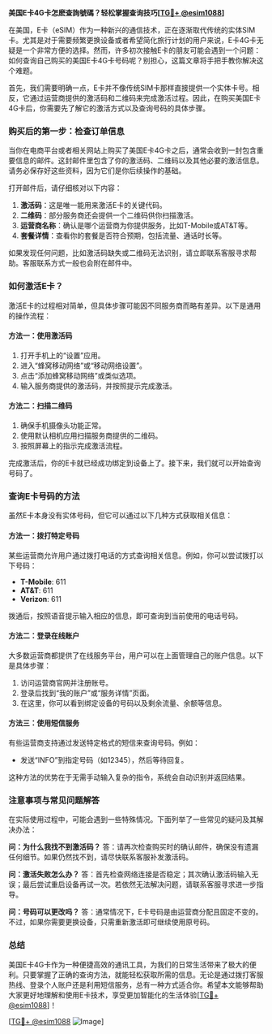 **美国E卡4G卡怎麽查詢號碼？轻松掌握查询技巧[[TG💪+ @esim1088](https://t.me/s/esim1088)]**

在美国，E卡（eSIM）作为一种新兴的通信技术，正在逐渐取代传统的实体SIM卡。尤其是对于需要频繁更换设备或者希望简化旅行计划的用户来说，E卡4G卡无疑是一个非常方便的选择。然而，许多初次接触E卡的朋友可能会遇到一个问题：如何查询自己购买的美国E卡4G卡号码呢？别担心，这篇文章将手把手教你解决这个难题。

首先，我们需要明确一点，E卡并不像传统SIM卡那样直接提供一个实体卡号。相反，它通过运营商提供的激活码和二维码来完成激活过程。因此，在购买美国E卡4G卡后，你需要先了解它的激活方式以及查询号码的具体步骤。

### 购买后的第一步：检查订单信息

当你在电商平台或者相关网站上购买了美国E卡4G卡之后，通常会收到一封包含重要信息的邮件。这封邮件里包含了你的激活码、二维码以及其他必要的激活信息。请务必保存好这些资料，因为它们是你后续操作的基础。

打开邮件后，请仔细核对以下内容：
1. **激活码**：这是唯一能用来激活E卡的关键代码。
2. **二维码**：部分服务商还会提供一个二维码供你扫描激活。
3. **运营商名称**：确认是哪个运营商为你提供服务，比如T-Mobile或AT&T等。
4. **套餐详情**：查看你的套餐是否符合预期，包括流量、通话时长等。

如果发现任何问题，比如激活码缺失或二维码无法识别，请立即联系客服寻求帮助。客服联系方式一般也会附在邮件中。

### 如何激活E卡？

激活E卡的过程相对简单，但具体步骤可能因不同服务商而略有差异。以下是通用的操作流程：

#### 方法一：使用激活码
1. 打开手机上的“设置”应用。
2. 进入“蜂窝移动网络”或“移动网络设置”。
3. 点击“添加蜂窝移动网络”或类似选项。
4. 输入服务商提供的激活码，并按照提示完成激活。

#### 方法二：扫描二维码
1. 确保手机摄像头功能正常。
2. 使用默认相机应用扫描服务商提供的二维码。
3. 按照屏幕上的指示完成激活流程。

完成激活后，你的E卡就已经成功绑定到设备上了。接下来，我们就可以开始查询号码了。

### 查询E卡号码的方法

虽然E卡本身没有实体号码，但它可以通过以下几种方式获取相关信息：

#### 方法一：拨打特定号码
某些运营商允许用户通过拨打电话的方式查询相关信息。例如，你可以尝试拨打以下号码：
- **T-Mobile**: 611
- **AT&T**: 611
- **Verizon**: 611

拨通后，按照语音提示输入相应的信息，即可查询到当前使用的电话号码。

#### 方法二：登录在线账户
大多数运营商都提供了在线服务平台，用户可以在上面管理自己的账户信息。以下是具体步骤：
1. 访问运营商官网并注册账号。
2. 登录后找到“我的账户”或“服务详情”页面。
3. 在这里，你可以看到绑定设备的号码以及剩余流量、余额等信息。

#### 方法三：使用短信服务
有些运营商支持通过发送特定格式的短信来查询号码。例如：
- 发送“INFO”到指定号码（如12345），然后等待回复。

这种方法的优势在于无需手动输入复杂的指令，系统会自动识别并返回结果。

### 注意事项与常见问题解答

在实际使用过程中，可能会遇到一些特殊情况。下面列举了一些常见的疑问及其解决办法：

**问：为什么我找不到激活码？**
答：请再次检查购买时的确认邮件，确保没有遗漏任何细节。如果仍然找不到，请尽快联系客服补发激活码。

**问：激活失败怎么办？**
答：首先检查网络连接是否稳定；其次确认激活码输入无误；最后尝试重启设备再试一次。若依然无法解决问题，请联系客服寻求进一步指导。

**问：号码可以更改吗？**
答：通常情况下，E卡号码是由运营商分配且固定不变的。不过，如果你需要更换设备，只需重新激活即可继续使用原号码。

### 总结

美国E卡4G卡作为一种便捷高效的通讯工具，为我们的日常生活带来了极大的便利。只要掌握了正确的查询方法，就能轻松获取所需的信息。无论是通过拨打客服热线、登录个人账户还是利用短信服务，总有一种方式适合你。希望本文能够帮助大家更好地理解和使用E卡技术，享受更加智能化的生活体验[[TG💪+ @esim1088](https://t.me/s/esim1088)]！

[[TG💪+ @esim1088](https://t.me/s/esim1088) ![Image](https://i.postimg.cc/4NQfJmqS/Snipaste-2025-05-13-00-14-12.png)]